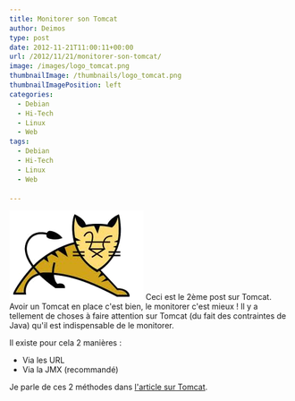 ```yaml
---
title: Monitorer son Tomcat
author: Deimos
type: post
date: 2012-11-21T11:00:11+00:00
url: /2012/11/21/monitorer-son-tomcat/
image: /images/logo_tomcat.png
thumbnailImage: /thumbnails/logo_tomcat.png
thumbnailImagePosition: left
categories:
  - Debian
  - Hi-Tech
  - Linux
  - Web
tags:
  - Debian
  - Hi-Tech
  - Linux
  - Web

---
```

![Tomcat_logo](/images/logo_tomcat.png)
Ceci est le 2ème post sur Tomcat. Avoir un Tomcat en place c'est bien, le monitorer c'est mieux ! Il y a tellement de choses à faire attention sur Tomcat (du fait des contraintes de Java) qu'il est indispensable de le monitorer.

Il existe pour cela 2 manières :

  * Via les URL
  * Via la JMX (recommandé)

Je parle de ces 2 méthodes dans [l'article sur Tomcat](http://wiki.deimos.fr/Tomcat_:_Mise_en_place_d%27un_serveur_Tomcat#Monitoring).
